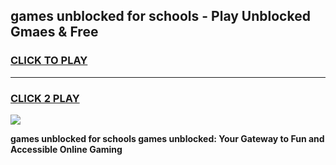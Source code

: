 
## games unblocked for schools - Play Unblocked Gmaes & Free
<h3>
<a href="https://premium.freeplayer.one?title=games_unblocked_for_schools&ref=19F">CLICK TO PLAY</a></h3>
<hr>

<h3>
<a href="https://premium.freeplayer.one?title=games_unblocked_for_schools&ref=19F">CLICK 2 PLAY</a>
  
</h3>

<a href="https://premium.freeplayer.one?title=games_unblocked_for_schools&ref=19F/"><img src="https://clearcache.store/games.png"></a>


**games unblocked for schools games unblocked: Your Gateway to Fun and Accessible Online Gaming**
